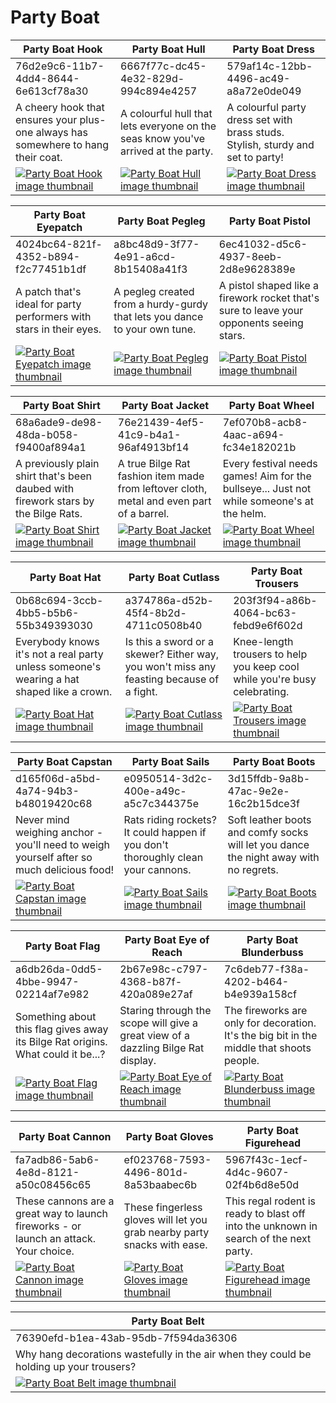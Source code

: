 # Party Boat

| Party Boat Hook | Party Boat Hull | Party Boat Dress |
| --------------- | --------------- | ---------------- |
| 76d2e9c6-11b7-4dd4-8644-6e613cf78a30 | 6667f77c-dc45-4e32-829d-994c894e4257 | 579af14c-12bb-4496-ac49-a8a72e0de049 |
| A cheery hook that ensures your plus-one always has somewhere to hang their coat. | A colourful hull that lets everyone on the seas know you've arrived at the party. | A colourful party dress set with brass studs. Stylish, sturdy and set to party! |
| [![Party Boat Hook image thumbnail](https://seaofthieves.wiki.gg/images/e/e5/Party_Boat_Hook.png)](https://seaofthieves.wiki.gg/wiki/Party_Boat_Hook) | [![Party Boat Hull image thumbnail](https://seaofthieves.wiki.gg/images/d/dc/Party_Boat_Hull.png)](https://seaofthieves.wiki.gg/wiki/Party_Boat_Hull) | [![Party Boat Dress image thumbnail](https://seaofthieves.wiki.gg/images/2/2f/Party_Boat_Dress.png)](https://seaofthieves.wiki.gg/wiki/Party_Boat_Dress) |

| Party Boat Eyepatch | Party Boat Pegleg | Party Boat Pistol |
| ------------------- | ----------------- | ----------------- |
| 4024bc64-821f-4352-b894-f2c77451b1df | a8bc48d9-3f77-4e91-a6cd-8b15408a41f3 | 6ec41032-d5c6-4937-8eeb-2d8e9628389e |
| A patch that's ideal for party performers with stars in their eyes. | A pegleg created from a hurdy-gurdy that lets you dance to your own tune. | A pistol shaped like a firework rocket that's sure to leave your opponents seeing stars. |
| [![Party Boat Eyepatch image thumbnail](https://seaofthieves.wiki.gg/images/4/41/Party_Boat_Eyepatch.png)](https://seaofthieves.wiki.gg/wiki/Party_Boat_Eyepatch) | [![Party Boat Pegleg image thumbnail](https://seaofthieves.wiki.gg/images/4/48/Party_Boat_Pegleg.png)](https://seaofthieves.wiki.gg/wiki/Party_Boat_Pegleg) | [![Party Boat Pistol image thumbnail](https://seaofthieves.wiki.gg/images/7/7c/Party_Boat_Pistol.png)](https://seaofthieves.wiki.gg/wiki/Party_Boat_Pistol) |

| Party Boat Shirt | Party Boat Jacket | Party Boat Wheel |
| ---------------- | ----------------- | ---------------- |
| 68a6ade9-de98-48da-b058-f9400af894a1 | 76e21439-4ef5-41c9-b4a1-96af4913bf14 | 7ef070b8-acb8-4aac-a694-fc34e182021b |
| A previously plain shirt that's been daubed with firework stars by the Bilge Rats. | A true Bilge Rat fashion item made from leftover cloth, metal and even part of a barrel. | Every festival needs games! Aim for the bullseye... Just not while someone's at the helm. |
| [![Party Boat Shirt image thumbnail](https://seaofthieves.wiki.gg/images/1/1e/Party_Boat_Shirt.png)](https://seaofthieves.wiki.gg/wiki/Party_Boat_Shirt) | [![Party Boat Jacket image thumbnail](https://seaofthieves.wiki.gg/images/e/e7/Party_Boat_Jacket.png)](https://seaofthieves.wiki.gg/wiki/Party_Boat_Jacket) | [![Party Boat Wheel image thumbnail](https://seaofthieves.wiki.gg/images/3/31/Party_Boat_Wheel.png)](https://seaofthieves.wiki.gg/wiki/Party_Boat_Wheel) |

| Party Boat Hat | Party Boat Cutlass | Party Boat Trousers |
| -------------- | ------------------ | ------------------- |
| 0b68c694-3ccb-4bb5-b5b6-55b349393030 | a374786a-d52b-45f4-8b2d-4711c0508b40 | 203f3f94-a86b-4064-bc63-febd9e6f602d |
| Everybody knows it's not a real party unless someone's wearing a hat shaped like a crown. | Is this a sword or a skewer? Either way, you won't miss any feasting because of a fight. | Knee-length trousers to help you keep cool while you're busy celebrating. |
| [![Party Boat Hat image thumbnail](https://seaofthieves.wiki.gg/images/0/04/Party_Boat_Hat.png)](https://seaofthieves.wiki.gg/wiki/Party_Boat_Hat) | [![Party Boat Cutlass image thumbnail](https://seaofthieves.wiki.gg/images/a/a8/Party_Boat_Cutlass.png)](https://seaofthieves.wiki.gg/wiki/Party_Boat_Cutlass) | [![Party Boat Trousers image thumbnail](https://seaofthieves.wiki.gg/images/2/20/Party_Boat_Trousers.png)](https://seaofthieves.wiki.gg/wiki/Party_Boat_Trousers) |

| Party Boat Capstan | Party Boat Sails | Party Boat Boots |
| ------------------ | ---------------- | ---------------- |
| d165f06d-a5bd-4a74-94b3-b48019420c68 | e0950514-3d2c-400e-a49c-a5c7c344375e | 3d15ffdb-9a8b-47ac-9e2e-16c2b15dce3f |
| Never mind weighing anchor - you'll need to weigh yourself after so much delicious food! | Rats riding rockets? It could happen if you don't thoroughly clean your cannons. | Soft leather boots and comfy socks will let you dance the night away with no regrets. |
| [![Party Boat Capstan image thumbnail](https://seaofthieves.wiki.gg/images/9/97/Party_Boat_Capstan.png)](https://seaofthieves.wiki.gg/wiki/Party_Boat_Capstan) | [![Party Boat Sails image thumbnail](https://seaofthieves.wiki.gg/images/2/20/Party_Boat_Sails.png)](https://seaofthieves.wiki.gg/wiki/Party_Boat_Sails) | [![Party Boat Boots image thumbnail](https://seaofthieves.wiki.gg/images/c/c6/Party_Boat_Boots.png)](https://seaofthieves.wiki.gg/wiki/Party_Boat_Boots) |

| Party Boat Flag | Party Boat Eye of Reach | Party Boat Blunderbuss |
| --------------- | ----------------------- | ---------------------- |
| a6db26da-0dd5-4bbe-9947-02214af7e982 | 2b67e98c-c797-4368-b87f-420a089e27af | 7c6deb77-f38a-4202-b464-b4e939a158cf |
| Something about this flag gives away its Bilge Rat origins. What could it be...? | Staring through the scope will give a great view of a dazzling Bilge Rat display. | The fireworks are only for decoration. It's the big bit in the middle that shoots people. |
| [![Party Boat Flag image thumbnail](https://seaofthieves.wiki.gg/images/5/5e/Party_Boat_Flag.png)](https://seaofthieves.wiki.gg/wiki/Party_Boat_Flag) | [![Party Boat Eye of Reach image thumbnail](https://seaofthieves.wiki.gg/images/c/ca/Party_Boat_Eye_of_Reach.png)](https://seaofthieves.wiki.gg/wiki/Party_Boat_Eye_of_Reach) | [![Party Boat Blunderbuss image thumbnail](https://seaofthieves.wiki.gg/images/f/f1/Party_Boat_Blunderbuss.png)](https://seaofthieves.wiki.gg/wiki/Party_Boat_Blunderbuss) |

| Party Boat Cannon | Party Boat Gloves | Party Boat Figurehead |
| ----------------- | ----------------- | --------------------- |
| fa7adb86-5ab6-4e8d-8121-a50c08456c65 | ef023768-7593-4496-801d-8a53baabec6b | 5967f43c-1ecf-4d4c-9607-02f4b6d8e50d |
| These cannons are a great way to launch fireworks - or launch an attack. Your choice. | These fingerless gloves will let you grab nearby party snacks with ease. | This regal rodent is ready to blast off into the unknown in search of the next party. |
| [![Party Boat Cannon image thumbnail](https://seaofthieves.wiki.gg/images/9/9e/Party_Boat_Cannon.png)](https://seaofthieves.wiki.gg/wiki/Party_Boat_Cannon) | [![Party Boat Gloves image thumbnail](https://seaofthieves.wiki.gg/images/8/82/Party_Boat_Gloves.png)](https://seaofthieves.wiki.gg/wiki/Party_Boat_Gloves) | [![Party Boat Figurehead image thumbnail](https://seaofthieves.wiki.gg/images/9/95/Party_Boat_Figurehead.png)](https://seaofthieves.wiki.gg/wiki/Party_Boat_Figurehead) |

| Party Boat Belt |
| --------------- |
| 76390efd-b1ea-43ab-95db-7f594da36306 |
| Why hang decorations wastefully in the air when they could be holding up your trousers? |
| [![Party Boat Belt image thumbnail](https://seaofthieves.wiki.gg/images/f/f3/Party_Boat_Belt.png)](https://seaofthieves.wiki.gg/wiki/Party_Boat_Belt) |
